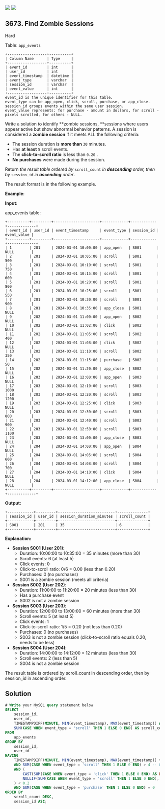 [![](https://img.shields.io/github/stars/javadev/LeetCode-in-Kotlin?label=Stars&style=flat-square)](https://github.com/javadev/LeetCode-in-Kotlin)
[![](https://img.shields.io/github/forks/javadev/LeetCode-in-Kotlin?label=Fork%20me%20on%20GitHub%20&style=flat-square)](https://github.com/javadev/LeetCode-in-Kotlin/fork)

## 3673\. Find Zombie Sessions

Hard

Table: `app_events`

    +------------------+----------+
    | Column Name      | Type     |
    +------------------+----------+
    | event_id         | int      |
    | user_id          | int      |
    | event_timestamp  | datetime |
    | event_type       | varchar  |
    | session_id       | varchar  |
    | event_value      | int      |
    +------------------+----------+
    event_id is the unique identifier for this table.
    event_type can be app_open, click, scroll, purchase, or app_close.
    session_id groups events within the same user session.
    event_value represents: for purchase - amount in dollars, for scroll - pixels scrolled, for others - NULL. 

Write a solution to identify **zombie sessions, **sessions where users appear active but show abnormal behavior patterns. A session is considered a **zombie session** if it meets ALL the following criteria:

*   The session duration is **more than** `30` minutes.
*   Has **at least** `5` scroll events.
*   The **click-to-scroll ratio** is less than `0.20` .
*   **No purchases** were made during the session.

Return _the result table ordered by_ `scroll_count` _in **descending** order, then by_ `session_id` _in **ascending** order_.

The result format is in the following example.

**Example:**

**Input:**

app\_events table:

    +----------+---------+---------------------+------------+------------+-------------+
    | event_id | user_id | event_timestamp     | event_type | session_id | event_value |
    +----------+---------+---------------------+------------+------------+-------------+
    | 1        | 201     | 2024-03-01 10:00:00 | app_open   | S001       | NULL        |
    | 2        | 201     | 2024-03-01 10:05:00 | scroll     | S001       | 500         |
    | 3        | 201     | 2024-03-01 10:10:00 | scroll     | S001       | 750         |
    | 4        | 201     | 2024-03-01 10:15:00 | scroll     | S001       | 600         |
    | 5        | 201     | 2024-03-01 10:20:00 | scroll     | S001       | 800         |
    | 6        | 201     | 2024-03-01 10:25:00 | scroll     | S001       | 550         |
    | 7        | 201     | 2024-03-01 10:30:00 | scroll     | S001       | 900         |
    | 8        | 201     | 2024-03-01 10:35:00 | app_close  | S001       | NULL        |
    | 9        | 202     | 2024-03-01 11:00:00 | app_open   | S002       | NULL        |
    | 10       | 202     | 2024-03-01 11:02:00 | click      | S002       | NULL        |
    | 11       | 202     | 2024-03-01 11:05:00 | scroll     | S002       | 400         |
    | 12       | 202     | 2024-03-01 11:08:00 | click      | S002       | NULL        |
    | 13       | 202     | 2024-03-01 11:10:00 | scroll     | S002       | 350         |
    | 14       | 202     | 2024-03-01 11:15:00 | purchase   | S002       | 50          |
    | 15       | 202     | 2024-03-01 11:20:00 | app_close  | S002       | NULL        |
    | 16       | 203     | 2024-03-01 12:00:00 | app_open   | S003       | NULL        |
    | 17       | 203     | 2024-03-01 12:10:00 | scroll     | S003       | 1000        |
    | 18       | 203     | 2024-03-01 12:20:00 | scroll     | S003       | 1200        |
    | 19       | 203     | 2024-03-01 12:25:00 | click      | S003       | NULL        |
    | 20       | 203     | 2024-03-01 12:30:00 | scroll     | S003       | 800         |
    | 21       | 203     | 2024-03-01 12:40:00 | scroll     | S003       | 900         |
    | 22       | 203     | 2024-03-01 12:50:00 | scroll     | S003       | 1100        |
    | 23       | 203     | 2024-03-01 13:00:00 | app_close  | S003       | NULL        |
    | 24       | 204     | 2024-03-01 14:00:00 | app_open   | S004       | NULL        |
    | 25       | 204     | 2024-03-01 14:05:00 | scroll     | S004       | 600         |
    | 26       | 204     | 2024-03-01 14:08:00 | scroll     | S004       | 700         |
    | 27       | 204     | 2024-03-01 14:10:00 | click      | S004       | NULL        |
    | 28       | 204     | 2024-03-01 14:12:00 | app_close  | S004       | NULL        |
    +----------+---------+---------------------+------------+------------+-------------+

**Output:**

    +------------+---------+--------------------------+--------------+
    | session_id | user_id | session_duration_minutes | scroll_count |
    +------------+---------+--------------------------+--------------+
    | S001       | 201     | 35                       | 6            |
    +------------+---------+--------------------------+--------------+

**Explanation:**

*   **Session S001 (User 201)**:
    *   Duration: 10:00:00 to 10:35:00 = 35 minutes (more than 30)
    *   Scroll events: 6 (at least 5)
    *   Click events: 0
    *   Click-to-scroll ratio: 0/6 = 0.00 (less than 0.20)
    *   Purchases: 0 (no purchases)
    *   S001 is a zombie session (meets all criteria)
*   **Session S002 (User 202)**:
    *   Duration: 11:00:00 to 11:20:00 = 20 minutes (less than 30)
    *   Has a purchase event
    *   S002 is not a zombie session
*   **Session S003 (User 203)**:
    *   Duration: 12:00:00 to 13:00:00 = 60 minutes (more than 30)
    *   Scroll events: 5 (at least 5)
    *   Click events: 1
    *   Click-to-scroll ratio: 1/5 = 0.20 (not less than 0.20)
    *   Purchases: 0 (no purchases)
    *   S003 is not a zombie session (click-to-scroll ratio equals 0.20, needs to be less)
*   **Session S004 (User 204)**:
    *   Duration: 14:00:00 to 14:12:00 = 12 minutes (less than 30)
    *   Scroll events: 2 (less than 5)
    *   S004 is not a zombie session

The result table is ordered by scroll\_count in descending order, then by session\_id in ascending order.

## Solution

```sql
# Write your MySQL query statement below
SELECT
    session_id,
    user_id,
    TIMESTAMPDIFF(MINUTE, MIN(event_timestamp), MAX(event_timestamp)) AS session_duration_minutes,
    SUM(CASE WHEN event_type = 'scroll' THEN 1 ELSE 0 END) AS scroll_count -- NOSONAR
FROM
    app_events
GROUP BY
    session_id,
    user_id
HAVING
    TIMESTAMPDIFF(MINUTE, MIN(event_timestamp), MAX(event_timestamp)) > 30
    AND SUM(CASE WHEN event_type = 'scroll' THEN 1 ELSE 0 END) > 4 -- NOSONAR
    AND (
        CAST(SUM(CASE WHEN event_type = 'click' THEN 1 ELSE 0 END) AS DOUBLE) /
        NULLIF(SUM(CASE WHEN event_type = 'scroll' THEN 1 ELSE 0 END), 0) -- NOSONAR
    ) < 0.2
    AND SUM(CASE WHEN event_type = 'purchase' THEN 1 ELSE 0 END) = 0
ORDER BY
    scroll_count DESC,
    session_id ASC;
```